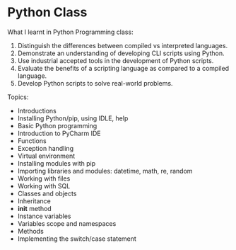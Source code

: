 # Python Class

What I learnt in Python Programming class:
1. Distinguish the differences between compiled vs interpreted languages.
2. Demonstrate an understanding of developing CLI scripts using Python.
3. Use industrial accepted tools in the development of Python scripts.
4. Evaluate the benefits of a scripting language as compared to a compiled language.
5. Develop Python scripts to solve real-world problems.

Topics:
- Introductions
- Installing Python/pip, using IDLE, help
- Basic Python programming
- Introduction to PyCharm IDE
- Functions
- Exception handling
- Virtual environment
- Installing modules with pip
- Importing libraries and modules: datetime, math, re, random
- Working with files
- Working with SQL
- Classes and objects
- Inheritance
- __init__ method
- Instance variables
- Variables scope and namespaces
- Methods
- Implementing the switch/case statement
